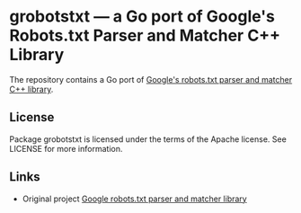 
# grobotstxt — a Go port of Google's Robots.txt Parser and Matcher C++ Library

The repository contains a Go port of [Google's robots.txt parser and matcher C++ 
library](https://github.com/google/robotstxt).


## License

Package grobotstxt is licensed under the terms of the
Apache license. See LICENSE for more information.

## Links

*   Original project
    [Google robots.txt parser and matcher library](https://github.com/google/robotstxt)
